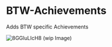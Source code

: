 # BTW-Achievements
Adds BTW specific Achievements

![8GGluLIcH8](https://user-images.githubusercontent.com/25046819/134048072-2d5ca940-fe19-4e09-b9a9-1cbcd9c44b4d.gif)
(wip Image)
